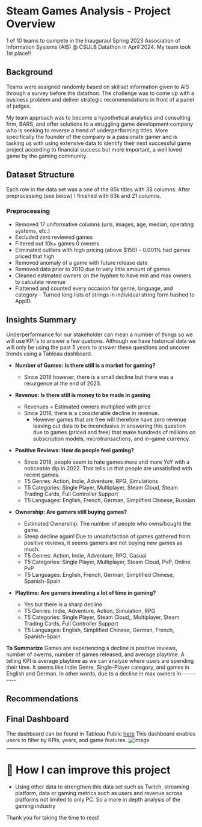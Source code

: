 # Steam Games Analysis - Project Overview
1 of 10 teams to compete in the Inauguraul Spring 2023 Association of Information Systems (AIS) @ CSULB Datathon in April 2024.
My team took 1st place!!

## Background
Teams were assigned randomly based on skillset information given to AIS through a survey before the datathon. The challenge was to come up with a business problem and deliver strategic recommendations in front of a panel of judges. 

My team approach was to become a hypothetical analytics and consulting firm, BARS, and offer solutions to a struggling game development company who is seeking to reverse a trend of underperforming titles. More specifically the founder of the company is a passionate gamer and is tasking us with using extensive data to identify their next successful game project according to financial success but more important, a well loved game by the gaming community.

## Dataset Structure
Each row in the data set was a one of the 85k titles with 38 columns. After preprocessing (see below) I finished with 63k and 21 columns. 

### Preprocessing
- Removed 17 uniformative columns (urls, images, age, median, operating systems, etc.)
- Excluded zero reviewed games
- Filtered out 10k+ games 0 owners
- Eliminated outliers with high pricing (above $150) - 0.001% had games priced that high
- Removed anomaly of a game with future release date
- Removed data prior to 2010 due to very little amount of games
- Cleaned estimated owners on the hyphen to have min and max owners to calculate revenue
- Flattened and counted every occasion for genre, language, and category - Turned long lists of strings in individual string form hashed to AppID.
  
## Insights Summary
Underperformance for our stakeholder can mean a number of things so we will use KPI's to answer a few quetions. Although we have historical data we will only be using the past 5 years to answer these questions and uncover trends using a Tableau dashboard.

- **Number of Games: Is there still is a market for gaming?**
  - Since 2018 however, there is a small decline but there was a resurgence at the end of 2023. 
    
- **Revenue: Is there still is money to be made in gaming**
  - Revenues = Estimated owners multiplied with price
  - Since 2018, there is a considerable decline in revenue.
    - However games that are free will therefore have zero revenue leaving out data to be inconclusive in answering this question due to games (priced and free) that make hundreds of millions on subscription models, microtransactions, and in-game currency.

- **Positive Reviews: How do people feel gaming?**
  - Since 2018, people seem to hate games more and more YoY with a noticeable dip in 2022. That tells us that people are unsatisfied with recent games.
  - T5 Genres: Action, Indie, Adventure, RPG, Simulations
  - T5 Categories: Single Player, Multiplayer, Steam Cloud, Steam Trading Cards, Full Controller Support
  - T5 Languages: English, French, German, Simplified Chinese, Russian
  
- **Ownership: Are gamers still buying games?**
  - Estimated Ownership: The number of people who owns/bought the game.
  - Steep decline again! Due to unsatisfaction of games gathered from positive reviews, it seems gamers are not buying new games as much.
  - T5 Genres: Action, Indie, Adventure, RPG, Casual
  - T5 Categories: Single Player, Multiplayer, Steam Cloud, PvP, Online PvP
  - T5 Languages: English, French, German, Simplified Chinese, Spanish-Spain

- **Playtime: Are gamers investing a lot of time in gaming?**
  - Yes but there is a sharp decline.
  - T5 Genres: Indie, Adventure, Action, Simulation, RPG
  - T5 Categories: Single Player, Steam Cloud,, Multiplayer, Steam Trading Cards, Full Controller Support
  - T5 Languages: English, Simplified Chinese, German, French, Spanish-Spain

**To Summarize**
Games are experiencing a decline is positive reviews, number of owerns, number of games released, and average playtime. A telling KPI is average playtime as we can analyze where users are spending their time. It seems like Indie Genre, Single-Player category, and games in English and German. In other words, due to a decline in max owners  in----------
    

   
## Recommendations


## Final Dashboard
The dashboard can be found in Tableau Public [here](https://public.tableau.com/app/profile/rodrigo.suarez5210/viz/SteamGamingMarketAnalysis/FinalDash) This dashboard enables users to filter by KPIs, years, and game features.
![image](https://github.com/user-attachments/assets/9e48c4d1-3edc-4637-a5d7-da1d88342a02)




---------------------------------------------------------------------------------------------------------------------------------

# 🧠 How I can improve this project
- Using other data to strengthen this data set such as Twitch, streaming platform, data or gaming metrics such as users and revenue across platforms not limited to only PC. So a more in depth analysis of the gaming industry


Thank you for taking the time to read!
